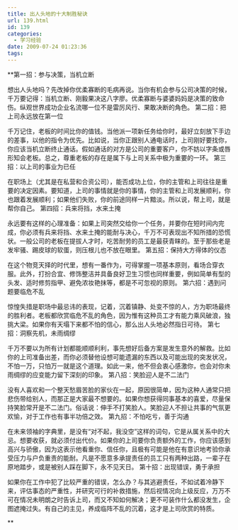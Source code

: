 ```yaml
---
title: 出人头地的十大制胜秘诀
url: 139.html
id: 139
categories:
  - 学习经验
date: 2009-07-24 01:23:36
tags:
---
```


**第一招：参与决策，当机立断  
  
想出人头地吗？先改掉你优柔寡断的毛病再说。当你有机会参与公司决策的时候，千万要记得：当机立断、刚毅果决这八字廖。优柔寡断与婆婆妈妈是决策的致命伤。纵观世界成功企业名流哪一位不是雷厉风行、果敢决断的角色。 第二招：把上司永远放在第一位  
  
千万记住，老板的时间比你的值钱。当他派一项新任务给你时，最好立刻放下手边的差事，以他的指令为优先。比如说，当你正跟别人通电话时，上司刚好要找你，你应该当机立断终止通话。假如通话的对方是公司的重要客户，你不妨以字条或唇形知会老板。总之，尊重老板的存在是属下与上司关系中极为重要的一环。 第三招：以上司的事业为已任  
  
在职场上（尤其是在私营和合资公司），能否成功上位，你的主管和上司往往是重要的决定因素。要知道，上司的事情就是你的事情，你的主管和上司发展顺利，你也跟着发展顺利；如果他们失败，你的前途同样一片黯淡。所以说，帮上司，就是帮你自己。 第四招：兵来将挡，水来土掩  
  
永远要有这样的心理准备：如果上司突然交给你一个任务，并要你在短时间内完成，你必须有兵来将挡、水来土掩的能耐与决心，千万不可表现出不知所措的恐慌状。一般公司的老板在提拔人才时，吃苦耐劳的员工是最获青睐的。至于那些老是发牢骚、踢皮球的软蛋，则压根儿也不放在眼里。 第五招：保持大方得体的仪态  
  
在这个物竞天择的时代里，想有一番作为，可得掌握一项基本原则，看场合穿衣服。此外，打扮合宜、修饰整洁并具备良好卫生习惯也同样重要，例如简单有型的头发、适时修剪指甲、避免浓妆艳抹等，都是不可忽视的原则。 第六招：遇到问题要临危不乱  
  
惊惶失措是职场中最忌讳的表现，记着，沉着镇静、处变不惊的人，方为职场最终的胜利者。老板都欣赏临危不乱的角色，因为惟有这种员工才有能力乘风破浪，独挑大梁。如果你有天塌下来都不怕的信心，那么出人头地必然指日可待。 第七招：洞察先机，未雨绸缪  
  
千万不要以为所有计划都能顺顺利利，事先想好后备方案是发生意外的解救。比如你的上司准备出差，而你必须替他设想可能遗漏的东西以及可能出现的突发状况，不怕一万，只怕万一就是这个道理。如此一来，他不但会衷心感激你，也会对你未雨绸缪的应变能力留下深刻的印象。 第八招：笑脸迎人是不二法门  
  
没有人喜欢和一个整天愁眉苦脸的家伙在一起，原因很简单，因为这种人通常只把悲伤带给别人，而那正是大家最不想要的。如果你想获得同事基本的喜爱，尽量保持笑脸常开是不二法门。俗话说：伸手不打笑脸人。笑脸迎人不担让共事的气氛更欢愉，对于工作也有事半功倍之效。 第九招：不怕吃亏，善于沟通  
  
在未来领袖的字典里，是没有“对不起，我没空”这样的词句，它是从属关系中的大忌。想要收获，就必须付出代价。如果你的上司要你负责额外的工作，你应该感到高兴与骄傲，因为这表示他看重你、信任你，且极有可能是他在有意识地考验你承受压力与户负重责的能耐。凡是不愿意多承提责任的员工只有两种出路，一辈子在原地踏步，或是被别人踩在脚下，永不见天日。 第十招：出现错误，勇于承担  
  
如果你在工作中犯了比较严重的错误，怎么办？与其逃避责任，不如试着冷静下来，评估事态的严重性，并研究可行的补救措施，然后视情况向上级反应，万万不可在情况未明朗之时告诉上司，而又不知如何解决；更不可装作什么都没发生，企图遮掩过失。有自己的主见，养成临阵不乱的沉着，这才是上司欣赏的特质。  
  
**